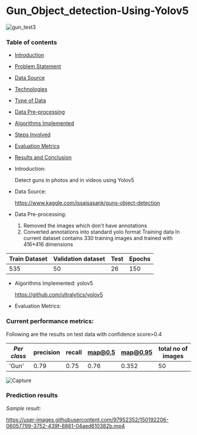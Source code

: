 # Gun_Object_detection-Using-Yolov5

![gun_test3](https://user-images.githubusercontent.com/97952352/150189058-bbffd6ad-6dc9-4178-bd5f-e60e4e6d87a0.jpg)

### Table of contents
* [Introduction](#introduction)
* [Problem Statement](#problem-statement)
* [Data Source](#data-source)
* [Technologies](#technologies)
* [Type of Data](#type-of-data)
* [Data Pre-processing](#data-pre-processing)
* [Algorithms Implemented](#algorithms-implemented)
* [Steps Involved](#steps-involved)
* [Evaluation Metrics](#evaluation-metrics)
* [Results and Conclusion](#results-and-conclusion)

* Introduction:

    Detect guns in photos and in videos using Yolov5

* Data Source:

   https://www.kaggle.com/issaisasank/guns-object-detection
 
 * Data Pre-processing:
   1) Removed the images which don't have annotations
   2) Converted annotations into standard yolo format
   Training data
   In current dataset contains 330 training images and trained with 416*416 dimensions 

 Train Dataset | Validation dataset| Test | Epochs|
  | --- | --- |  --- |--- |
  | 535| 50| 26 |150 |
  

   
  * Algorithms Implemented:
       yolov5
       
       https://github.com/ultralytics/yolov5
       
   
       
  * Evaluation Metrics:

### Current performance metrics:

 
Following are the results on test data with confidence score>0.4

| _Per class_ |precision    |recall  |map@0.5  |map@0.95 | total no of images |
| --- | --- | --- | --- | --- | ---
| 'Gun' | 0.79 | 0.75 | 0.76 |0.352 | 50 |
 
 ![Capture](https://user-images.githubusercontent.com/97952352/150194092-740f630e-5af0-430b-a20b-d4df38c822e3.JPG)
   
   
   
   
   
   
   
   
   
   
   
   
### Prediction results
_Sample result:_
     
   
https://user-images.githubusercontent.com/97952352/150192206-06057799-3752-439f-8861-04aed610382b.mp4
  


